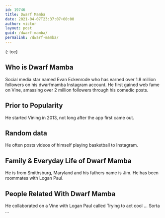 ```yaml
---
id: 19746
title: Dwarf Mamba
date: 2021-04-07T23:37:07+00:00
author: victor
layout: post
guid: /dwarf-mamba/
permalink: /dwarf-mamba/
---
```



{: toc}


## Who is Dwarf Mamba



Social media star named Evan Eckenrode who has earned over 1.8 million followers on his dwarfmamba Instagram account. He first gained web fame on Vine, amassing over 2 million followers through his comedic posts.  

                
                
                
## Prior to Popularity



He started Vining in 2013, not long after the app first came out. 

                
                
                
## Random data



He often posts videos of himself playing basketball to Instagram. 

                
                
                
## Family & Everyday Life of Dwarf Mamba



He is from Smithsburg, Maryland and his fathers name is Jim. He has been roommates with Logan Paul. 

                
                
                
## People Related With Dwarf Mamba



He collaborated on a Vine with Logan Paul called Trying to act cool &#8230; Sorta &#8230; 

                
              
            
          
          
          
